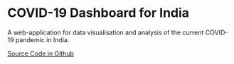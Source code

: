 # COVID-19 Dashboard for India

A web-application for data visualisation and analysis of the current COVID-19 pandemic in India.

[Source Code in Github](https://github.com/Aniruddha-S-Prasad/COVID19-Tracker)

